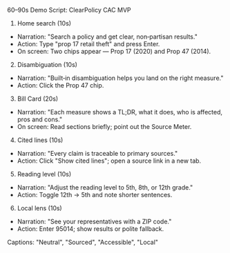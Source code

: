 60–90s Demo Script: ClearPolicy CAC MVP

1) Home search (10s)
- Narration: "Search a policy and get clear, non‑partisan results."
- Action: Type "prop 17 retail theft" and press Enter.
- On screen: Two chips appear — Prop 17 (2020) and Prop 47 (2014).

2) Disambiguation (10s)
- Narration: "Built‑in disambiguation helps you land on the right measure."
- Action: Click the Prop 47 chip.

3) Bill Card (20s)
- Narration: "Each measure shows a TL;DR, what it does, who is affected, pros and cons."
- On screen: Read sections briefly; point out the Source Meter.

4) Cited lines (10s)
- Narration: "Every claim is traceable to primary sources."
- Action: Click "Show cited lines"; open a source link in a new tab.

5) Reading level (10s)
- Narration: "Adjust the reading level to 5th, 8th, or 12th grade."
- Action: Toggle 12th → 5th and note shorter sentences.

6) Local lens (10s)
- Narration: "See your representatives with a ZIP code."
- Action: Enter 95014; show results or polite fallback.

Captions: "Neutral", "Sourced", "Accessible", "Local"


